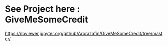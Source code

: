 # See Project here : GiveMeSomeCredit

https://nbviewer.jupyter.org/github/Arorazafin/GiveMeSomeCredit/tree/master/
